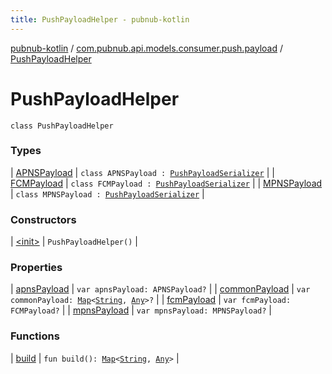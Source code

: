 ```yaml
---
title: PushPayloadHelper - pubnub-kotlin
---
```


[pubnub-kotlin](../../index.html) / [com.pubnub.api.models.consumer.push.payload](../index.html) / [PushPayloadHelper](./index.html)

# PushPayloadHelper

`class PushPayloadHelper`

### Types

| [APNSPayload](-a-p-n-s-payload/index.html) | `class APNSPayload : `[`PushPayloadSerializer`](../-push-payload-serializer/index.html) |
| [FCMPayload](-f-c-m-payload/index.html) | `class FCMPayload : `[`PushPayloadSerializer`](../-push-payload-serializer/index.html) |
| [MPNSPayload](-m-p-n-s-payload/index.html) | `class MPNSPayload : `[`PushPayloadSerializer`](../-push-payload-serializer/index.html) |

### Constructors

| [&lt;init&gt;](-init-.html) | `PushPayloadHelper()` |

### Properties

| [apnsPayload](apns-payload.html) | `var apnsPayload: APNSPayload?` |
| [commonPayload](common-payload.html) | `var commonPayload: `[`Map`](https://kotlinlang.org/api/latest/jvm/stdlib/kotlin.collections/-map/index.html)`<`[`String`](https://kotlinlang.org/api/latest/jvm/stdlib/kotlin/-string/index.html)`, `[`Any`](https://kotlinlang.org/api/latest/jvm/stdlib/kotlin/-any/index.html)`>?` |
| [fcmPayload](fcm-payload.html) | `var fcmPayload: FCMPayload?` |
| [mpnsPayload](mpns-payload.html) | `var mpnsPayload: MPNSPayload?` |

### Functions

| [build](build.html) | `fun build(): `[`Map`](https://kotlinlang.org/api/latest/jvm/stdlib/kotlin.collections/-map/index.html)`<`[`String`](https://kotlinlang.org/api/latest/jvm/stdlib/kotlin/-string/index.html)`, `[`Any`](https://kotlinlang.org/api/latest/jvm/stdlib/kotlin/-any/index.html)`>` |

